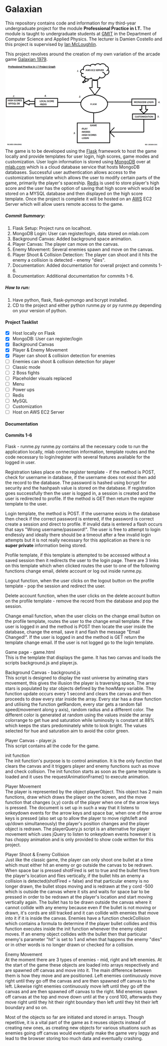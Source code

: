 # Galaxian
This repository contains code and information for my third-year undergraduate project for the module **Professional Practice in I.T.** The module is taught to undergraduate students at [GMIT](http://www.gmit.ie/) in the Department of Computer Science and Applied Physics. The lecturer is Damien Costello and this project is supervised by [Ian McLoughlin](https://ianmcloughlin.github.io/).

This project revolves around the creation of my own variation of the arcade game [Galaxian 1979](https://en.wikipedia.org/wiki/Galaxian).
![Design Plan](https://github.com/RicardsGraudins/Professional-Practice-in-I.T-2017-Project/blob/master/Documentation/Design%20Graph.png)
The game is to be developed using the [Flask](http://flask.pocoo.org/) framework to host the game locally and provide templates for user login, high scores, game modes and customization. User login information is stored using [MongoDB](http://searchdatamanagement.techtarget.com/definition/MongoDB) over at [mlab.com](https://mlab.com/) which is a cloud database service that hosts MongoDB databases. Successful user authentication allows access to the customization template which allows the user to modify certain parts of the game, primarily the player's spaceship. [Redis](https://redis.io/) is used to store player's high score and the user has the option of saving that high score which would be stored on a MYSQL database and then displayed on the high score template. Once the project is complete it will be hosted on an [AWS](https://aws.amazon.com/) EC2 Server which will allow users remote access to the game.

##### Commit Summary:
1. Flask Setup: Project runs on localhost.
2. MongoDB Login: User can register/login, data stored on mlab.com
3. Background Canvas: Added background space animation.
4. Player Canvas: The player can move on the canvas.
5. Enemy Movement: Several enemies spawn and move on the canvas.
6. Player Shoot & Collision Detection: The player can shoot and it hits the enemy a collision is detected - enemy "dies".
7. Documentation: Added documentation for overall project and commits 1-6.
8. Documentation: Additional documentation for commits 1-6.

##### How to run:
1. Have python, flask, flask-pymongo and bcrypt installed.
2. CD to the project and either python runme.py or py runme.py depending on your version of python.

#### Project Tasklist
- [x] Host locally on Flask
- [x] MongoDB: User can register/login
- [x] Background Canvas
- [x] Player & Enemy Movement
- [x] Player can shoot & collision detection for enemies
- [ ] Enemies can shoot & collision detection for player
- [ ] Classic mode
- [ ] 2 Boss fights
- [ ] Placeholder visuals replaced
- [ ] Menu
- [ ] Power ups
- [ ] Redis
- [ ] MySQL
- [ ] Customization
- [ ] Host on AWS EC2 Server

#### Documentation
#### Commits 1-6
Flask - runme.py 
runme.py contains all the necessary code to run the application locally, mlab connection information, template routes and the code necessary to login/register with several features available for the logged in user.

Registration takes place on the register template - if the method is POST, check for username in database, if the username does not exist then add the record to the database. The password is hashed using bcrypt for security and the hashpash value is stored on the database. If registration goes successfully then the user is logged in, a session is created and the user is redirected to profile. If the method is GET then return the register template to the user.

Login template, the method is POST. If the username exists in the database then check if the correct password is entered, if the password is correct create a session and direct to profile. If invalid data is entered a flash occurs that says "Wrong username/password!". The user is free to attempt to login endlessly and ideally there should be a timeout after a few invalid login attempts but it is not really necessary for this application as there is no **super private** information being stored.

Profile template, if this template is attempted to be accessed without a saved session then it redirects the user to the login page. There are 3 links on this template which when clicked routes the user to one of the following functions change email, delete account or log out inside runme.py.

Logout function, when the user clicks on the logout button on the profile template - pop the session and redirect the user.

Delete account function, when the user clicks on the delete account button on the profile template - remove the record from the database and pop the session.

Change email function, when the user clicks on the change email button on the profile template, routes the user to the change email template. If the user is logged in and the method is POST then locate the user inside the database, change the email, save it and flash the message "Email Changed!". If the user is logged in and the method is GET return the template change email. If the user is not logged go to the login template.

Game page - game.html     
This is the template that displays the game. It has two canvas and loads the scripts background.js and player.js. 

Background Canvas - background.js  
This script is designed to display the vast universe by animating stars movement, this gives the illusion the player is traversing space. The array stars is populated by star objects defined by the howMany variable. The function update occurs every 1 second and clears the canvas and then proceeds to draw every star inside the array. Every star has a draw function and utilising the function getRandom, every star gets a random fall speed(movement along y axis), random radius and a different color. The different color is generated at random using the values inside the array colorrange to get hue and saturation while luminosity is constant at 88% which keeps the stars predominately white to look bright. The values selected for hue and saturation aim to avoid the color green.

Player Canvas - player.js  
This script contains all the code for the game.

init function  
The init function's purpose is to control animation. It is the only function that clears the canvas and it triggers player and enemy functions such as move and check collision. The init function starts as soon as the game template is loaded and it uses the requestAnimationFrame() to execute animation.

Player Movement  
The player is represented by the object playerObject. This object has 2 main functions, draw which draws the player on the screen, and the move function that changes (x,y) cords of the player when one of the arrow keys is pressed. The document is set up in such a way that it listens to onkeydown events for the arrow keys and space bar, when one of the arrow keys is pressed (also set up to allow the player to move right/left and up/down simultaneously) the player's position changes and the player object is redrawn. The playerQuery.js script is an alternative for player movement which uses jQuery to listen to onkeydown events however it is has choppy animation and is only provided to show code written for this project.

Player Shoot & Enemy Collision  
Just like the classic game, the player can only shoot one bullet at a time which must either hit an enemy or go outside the canvas to be redrawn. When space bar is pressed shotFired is set to true and the bullet fires from the player's location and flies vertically, if the bullet hits an enemy a collision is detected(shotFired = false) and that particular enemy is no longer drawn, the bullet stops moving and is redrawn at the y cord -500 which is outside the canvas where it sits and waits for space bar to be pressed in order to be redrawn at the player's location and start moving vertically again. The bullet has to be drawn outside the canvas where it cannot collide with any enemy because even if the bullet is not moving or drawn, it's cords are still tracked and it can collide with enemies that move into it if it is inside the canvas. Enemies have a function checkCollision which contains a formula to determine if the player bullet collides and this function executes inside the init function whenever the enemy object moves. If an enemy object collides with the bullet then that particular enemy's parameter "hit" is set to 1 and when that happens the enemy "dies" or in other words is no longer drawn or checked for a collision.

Enemy Movement  
At the moment there are 3 types of enemies - mid, right and left enemies. At the start of the game these objects are loaded into arrays respectively and are spawned off canvas and move into it. The main difference between them is how they move and are positioned. Left enemies continuously move right until they go off the canvas and are then spawned off canvas to the left. Likewise right enemies continuously move left until they go off the canvas and are then spawned off canvas to the right. Mid enemies spawn off canvas at the top and move down until at the y cord 100, afterwards they move right until they hit their right boundary then left until they hit their left boundary and so on.

Most of the objects so far are initiated and stored in arrays. Though repetitive, it is a vital part of the game as it reuses objects instead of creating new ones, as creating new objects for various situations such as enemies going off canvas would eventually make the game very laggy and lead to the browser storing too much data and eventually crashing.

